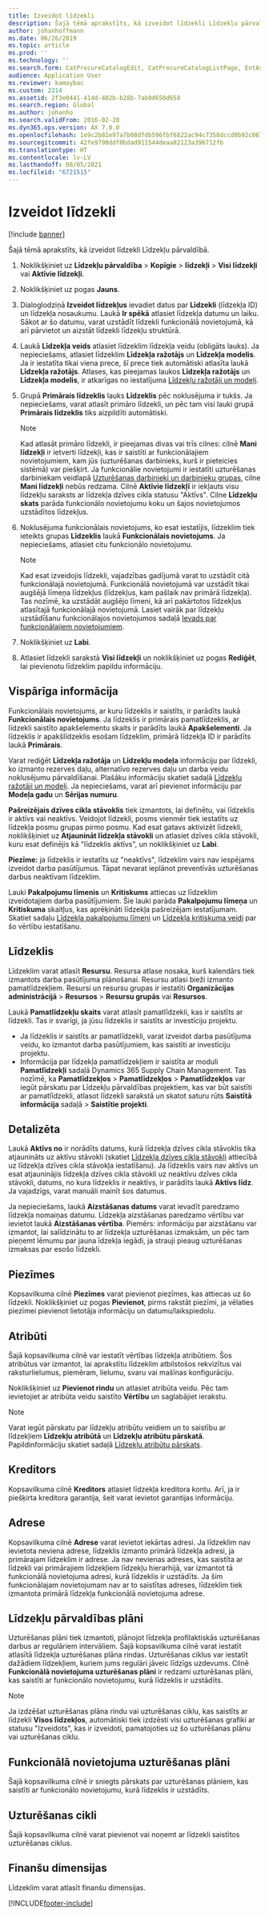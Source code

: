 ```yaml
---
title: Izveidot līdzekli
description: Šajā tēmā aprakstīts, kā izveidot līdzekli Līdzekļu pārvaldībā.
author: johanhoffmann
ms.date: 06/26/2019
ms.topic: article
ms.prod: ''
ms.technology: ''
ms.search.form: CatProcureCatalogEdit, CatProcureCatalogListPage, EntAssetObjectTableCopyStructure, EntAssetObjectTableCreate
audience: Application User
ms.reviewer: kamaybac
ms.custom: 2214
ms.assetid: 2f3e0441-414d-402b-b28b-7ab0d650d658
ms.search.region: Global
ms.author: johanho
ms.search.validFrom: 2016-02-28
ms.dyn365.ops.version: AX 7.0.0
ms.openlocfilehash: 1e9c2b81e97a7b08dfdb596fbf6822ac94c7358dccd0b92c0677467dbc0c2e26
ms.sourcegitcommit: 42fe9790ddf0bdad911544deaa82123a396712fb
ms.translationtype: HT
ms.contentlocale: lv-LV
ms.lasthandoff: 08/05/2021
ms.locfileid: "6721515"
---
```

# <a name="create-an-asset"></a>Izveidot līdzekli

[!include [banner](../../includes/banner.md)]

 

Šajā tēmā aprakstīts, kā izveidot līdzekli Līdzekļu pārvaldībā.

1. Noklikšķiniet uz **Līdzekļu pārvaldība** > **Kopīgie** > **līdzekļi** > **Visi līdzekļi** vai **Aktīvie līdzekļi**.
2. Noklikšķiniet uz pogas **Jauns**.
3. Dialoglodziņā **Izveidot līdzekļus** ievadiet datus par **Līdzekli** (līdzekļa ID) un līdzekļa nosaukumu. Laukā **Ir spēkā** atlasiet līdzekļa datumu un laiku. Sākot ar šo datumu, varat uzstādīt līdzekli funkcionālā novietojumā, kā arī pārvietot un aizstāt līdzekli līdzekļu struktūrā.
4. Laukā **Līdzekļa veids** atlasiet līdzeklim līdzekļa veidu (obligāts lauks). Ja nepieciešams, atlasiet līdzeklim **Līdzekļa ražotājs** un **Līdzekļa modelis**. Ja ir iestatīta tikai viena prece, šī prece tiek automātiski atlasīta laukā **Līdzekļa ražotājs**. Atlases, kas pieejamas laukos **Līdzekļa ražotājs** un **Līdzekļa modelis**, ir atkarīgas no iestatījuma [Līdzekļu ražotāji un modeļi](../setup-for-objects/product-and-model.md).
5. Grupā **Primārais līdzeklis** lauks **Līdzeklis** pēc noklusējuma ir tukšs. Ja nepieciešams, varat atlasīt primāro līdzekli, un pēc tam visi lauki grupā **Primārais līdzeklis** tiks aizpildīti automātiski.
    >[!NOTE]  
    >Kad atlasāt primāro līdzekli, ir pieejamas divas vai trīs cilnes: cilnē **Mani līdzekļi** ir ietverti līdzekļi, kas ir saistīti ar funkcionālajiem novietojumiem, kam jūs (uzturēšanas darbinieks, kurš ir pieteicies sistēmā) var piešķirt. Ja funkcionālie novietojumi ir iestatīti uzturēšanas darbiniekam veidlapā [Uzturēšanas darbinieki un darbinieku grupas](../setup-for-objects/workers-and-worker-groups.md), cilne **Mani līdzekļi** nebūs redzama. Cilnē **Aktīvie līdzekļī** ir iekļauts visu līdzekļu saraksts ar līdzekļa dzīves cikla statusu "Aktīvs". Cilne **Līdzekļu skats** parāda funkcionālo novietojumu koku un šajos novietojumos uzstādītos līdzekļus.

6. Noklusējuma funkcionālais novietojums, ko esat iestatījis, līdzeklim tiek ieteikts grupas **Līdzeklis** laukā **Funkcionālais novietojums**. Ja nepieciešams, atlasiet citu funkcionālo novietojumu.

    >[!NOTE]
    >Kad esat izveidojis līdzekli, vajadzības gadījumā varat to uzstādīt citā funkcionālajā novietojumā. Funkcionālā novietojumā var uzstādīt tikai augšējā līmeņa līdzekļus (līdzekļus, kam pašlaik nav primārā līdzekļa). Tas nozīmē, ka uzstādāt augšējo līmeni, kā arī pakārtotos līdzekļus atlasītajā funkcionālajā novietojumā. Lasiet vairāk par līdzekļu uzstādīšanu funkcionālajos novietojumos sadaļā [Ievads par funkcionālajiem novietojumiem](../functional-locations/introduction-to-functional-locations.md).

7. Noklikšķiniet uz **Labi**.
8. Atlasiet līdzekli sarakstā **Visi līdzekļi** un noklikšķiniet uz pogas **Rediģēt**, lai pievienotu līdzeklim papildu informāciju.

## <a name="general-information"></a>Vispārīga informācija

Funkcionālais novietojums, ar kuru līdzeklis ir saistīts, ir parādīts laukā **Funkcionālais novietojums**. Ja līdzeklis ir primārais pamatlīdzeklis, ar līdzekli saistīto apakšelementu skaits ir parādīts laukā **Apakšelementi**. Ja līdzeklis ir apakšlīdzeklis esošam līdzeklim, primārā līdzekļa ID ir parādīts laukā **Primārais**.

Varat rediģēt **Līdzekļa ražotāja** un **Līdzekļu modeļa** informāciju par līdzekli, ko izmanto rezerves daļu, alternatīvo rezerves daļu un darba veidu noklusējumu pārvaldīšanai. Plašāku informāciju skatiet sadaļā [Līdzekļu ražotāji un modeļi](../setup-for-objects/product-and-model.md). Ja nepieciešams, varat arī pievienot informāciju par **Modeļa gadu** un **Sērijas numuru**.

**Pašreizējais dzīves cikla stāvoklis** tiek izmantots, lai definētu, vai līdzeklis ir aktīvs vai neaktīvs. Veidojot līdzekli, posms vienmēr tiek iestatīts uz līdzekļa posmu grupas pirmo posmu. Kad esat gatavs aktivizēt līdzekli, noklikšķiniet uz **Atjaunināt līdzekļa stāvokli** un atlasiet dzīves cikla stāvokli, kuru esat definējis kā "līdzeklis aktīvs", un noklikšķiniet uz **Labi**.

**Piezīme:** ja līdzeklis ir iestatīts uz "neaktīvs", līdzeklim vairs nav iespējams izveidot darba pasūtījumus. Tāpat nevarat ieplānot preventīvās uzturēšanas darbus neaktīvam līdzeklim.

Lauki **Pakalpojumu līmenis** un **Kritiskums** attiecas uz līdzeklim izveidotajiem darba pasūtījumiem. Šie lauki parāda **Pakalpojumu līmeņa** un **Kritiskuma** skaitļus, kas aprēķināti līdzekļa pašreizējam iestatījumam. Skatiet sadaļu [Līdzekļa pakalpojumu līmeņi](../setup-for-objects/object-priorities.md) un [Līdzekļa kritiskuma veidi](../setup-for-objects/object-criticalities.md) par šo vērtību iestatīšanu.

## <a name="asset"></a>Līdzeklis

Līdzeklim varat atlasīt **Resursu**. Resursa atlase nosaka, kurš kalendārs tiek izmantots darba pasūtījuma plānošanai. Resursu atlasi bieži izmanto pamatlīdzekļiem. Resursi un resursu grupas ir iestatīti **Organizācijas administrācijā** > **Resursos** > **Resursu grupās** vai **Resursos**.

Laukā **Pamatlīdzekļu skaits** varat atlasīt pamatlīdzekli, kas ir saistīts ar līdzekli. Tas ir svarīgi, ja jūsu līdzeklis ir saistīts ar investīciju projektu.

- Ja līdzeklis ir saistīts ar pamatlīdzekli, varat izveidot darba pasūtījuma veidu, ko izmantot darba pasūtījumiem, kas saistīti ar investīciju projektu. 
- Informācija par līdzekļa pamatlīdzekļiem ir saistīta ar moduli **Pamatlīdzekļi** sadaļā Dynamics 365 Supply Chain Management. Tas nozīmē, ka **Pamatlīdzekļos** > **Pamatlīdzekļos** > **Pamatlīdzekļos** var iegūt pārskatu par Līdzekļu pārvaldības projektiem, kas var būt saistīti ar pamatlīdzekli, atlasot līdzekli sarakstā un skatot saturu rūts **Saistītā informācija** sadaļā > **Saistītie projekti**.


## <a name="details"></a>Detalizēta

Laukā **Aktīvs no** ir norādīts datums, kurā līdzekļa dzīves cikla stāvoklis tika atjaunināts uz aktīvu stāvokli (skatiet [Līdzekļa dzīves cikla stāvokļi](../setup-for-objects/object-stages.md) attiecībā uz līdzekļa dzīves cikla stāvokļa iestatīšanu). Ja līdzeklis vairs nav aktīvs un esat atjauninājis līdzekļa dzīves cikla stāvokli uz neaktīvu dzīves cikla stāvokli, datums, no kura līdzeklis ir neaktīvs, ir parādīts laukā **Aktīvs līdz**. Ja vajadzīgs, varat manuāli mainīt šos datumus.

Ja nepieciešams, laukā **Aizstāšanas datums** varat ievadīt paredzamo līdzekļa nomaiņas datumu. Līdzekļa aizstāšanas paredzamo vērtību var ievietot laukā **Aizstāšanas vērtība**. Piemērs: informāciju par aizstāšanu var izmantot, lai salīdzinātu to ar līdzekļa uzturēšanas izmaksām, un pēc tam pieņemt lēmumu par jauna īdzekļa iegādi, ja strauji pieaug uzturēšanas izmaksas par esošo līdzekli.

## <a name="notes"></a>Piezīmes

Kopsavilkuma cilnē **Piezīmes** varat pievienot piezīmes, kas attiecas uz šo līdzekli. Noklikšķiniet uz pogas **Pievienot**, pirms rakstāt piezīmi, ja vēlaties piezīmei pievienot lietotāja informāciju un datumu/laikspiedolu.

## <a name="attributes"></a>Atribūti

Šajā kopsavilkuma cilnē var iestatīt vērtības līdzekļa atribūtiem. Šos atribūtus var izmantot, lai aprakstītu līdzeklim atbilstošos rekvizītus vai raksturlielumus, piemēram, lielumu, svaru vai mašīnas konfigurāciju.

Noklikšķiniet uz **Pievienot rindu** un atlasiet atribūta veidu. Pēc tam ievietojiet ar atribūta veidu saistīto **Vērtību** un saglabājiet ierakstu.

>[!NOTE] 
>Varat iegūt pārskatu par līdzekļu atribūtu veidiem un to saistību ar līdzekļiem **Līdzekļu atribūtā** un **Līdzekļu atribūtu pārskatā**. Papildinformāciju skatiet sadaļā [Līdzekļu atribūtu pārskats](../objects/object-specification-overview.md).

## <a name="vendor"></a>Kreditors

Kopsavilkuma cilnē **Kreditors** atlasiet līdzekļa kreditora kontu. Arī, ja ir piešķirta kreditora garantija, šeit varat ievietot garantijas informāciju.

## <a name="address"></a>Adrese

Kopsavilkuma cilnē **Adrese** varat ievietot iekārtas adresi. Ja līdzeklim nav ievietota neviena adrese, līdzeklis izmanto primārā līdzekļa adresi, ja primārajam līdzeklim ir adrese. Ja nav nevienas adreses, kas saistīta ar līdzekli vai primārajiem līdzekļiem līdzekļu hierarhijā, var izmantot tā funkcionālā novietojuma adresi, kurā līdzeklis ir uzstādīts. Ja šim funkcionālajam novietojumam nav ar to saistītas adreses, līdzeklim tiek izmantota primārā līdzekļa funkcionālā novietojuma adrese.

## <a name="asset-management-plans"></a>Līdzekļu pārvaldības plāni

Uzturēšanas plāni tiek izmantoti, plānojot līdzekļa profilaktiskās uzturēšanas darbus ar regulāriem intervāliem. Šajā kopsavilkuma cilnē varat iestatīt atlasītā līdzekļa uzturēšanas plāna rindas. Uzturēšanas ciklus var iestatīt dažādiem līdzekļiem, kuriem jums regulāri jāveic līdzīgs uzdevums. Cilnē **Funkcionālā novietojuma uzturēšanas plāni** ir redzami uzturēšanas plāni, kas saistīti ar funkcionālo novietojumu, kurā līdzeklis ir uzstādīts.

>[!NOTE]
>Ja izdzēšat uzturēšanas plāna rindu vai uzturēšanas ciklu, kas saistīts ar līdzekli **Visos līdzekļos**, automātiski tiek izdzēsti visi uzturēšanas grafiki ar statusu "Izveidots", kas ir izveidoti, pamatojoties uz šo uzturēšanas plānu vai uzturēšanas ciklu.

## <a name="functional-location-maintenance-plans"></a>Funkcionālā novietojuma uzturēšanas plāni

Šajā kopsavilkuma cilnē ir sniegts pārskats par uzturēšanas plāniem, kas saistīti ar funkcionālo novietojumu, kurā līdzeklis ir uzstādīts.

## <a name="maintenance-rounds"></a>Uzturēšanas cikli

Šajā kopsavilkuma cilnē varat pievienot vai noņemt ar līdzekli saistītos uzturēšanas ciklus.

## <a name="financial-dimensions"></a>Finanšu dimensijas

Līdzeklim varat atlasīt finanšu dimensijas.


[!INCLUDE[footer-include](../../../includes/footer-banner.md)]